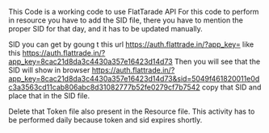 This Code is a working code to use FlatTarade API 
For this code to perform in resource you have to add the SID file, there you have to mention the proper SID for that day, and it has to be updated manually.

SID you can get by goung t this url
https://auth.flattrade.in/?app_key=<Your APP KEY>
like this 
https://auth.flattrade.in/?app_key=8cac21d8da3c4430a357e16423d14d73
Then you will see that the SID will show in browser
https://auth.flattrade.in/?app_key=8cac21d8da3c4430a357e16423d14d73&sid=5049f461820011e0dc3a3563cd11cab806abc8d31082777b52fe0279cf7b7542
copy that SID and place that in the SID file.

Delete that Token file also present in the Resource file.
This activity has to be performed daily because token and sid expires shortly.
